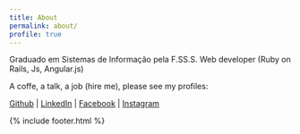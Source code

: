 ```yaml
---
title: About
permalink: about/
profile: true
---
```


Graduado em Sistemas de Informação pela F.SS.S.
Web developer (Ruby on Rails, Js, Angular.js)

A coffe, a talk, a job (hire me), please see my profiles:


[Github](http://github.com/dodops)
| [LinkedIn](https://br.linkedin.com/in/dodops)
| [Facebook](https://www.facebook.com/dcmacedo1)
| [Instagram](https://www.instagram.com/eu_dodop/)

{% include footer.html %}
